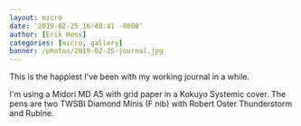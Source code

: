 ```yaml
---
layout: micro
date: ‘2019-02-25 16:40:41 -0800’
author: [Erik Hess]
categories: [micro, gallery]
banner: /photos/2019-02-25-journal.jpg
---
```

This is the happiest I've been with my working journal in a while. 

I'm using a Midori MD A5 with grid paper in a Kokuyo Systemic cover. The pens are two TWSBI Diamond Minis (F nib) with Robert Oster Thunderstorm and Rubine. 